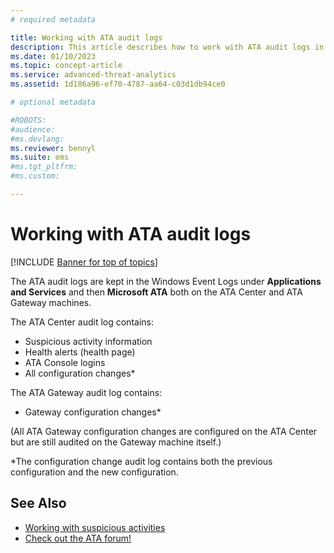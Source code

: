 ```yaml
---
# required metadata

title: Working with ATA audit logs
description: This article describes how to work with ATA audit logs in the Windows Event Log.
ms.date: 01/10/2023
ms.topic: concept-article
ms.service: advanced-threat-analytics
ms.assetid: 1d186a96-ef70-4787-aa64-c03d1db94ce0

# optional metadata

#ROBOTS:
#audience:
#ms.devlang:
ms.reviewer: bennyl
ms.suite: ems
#ms.tgt_pltfrm:
#ms.custom:

---
```


# Working with ATA audit logs


[!INCLUDE [Banner for top of topics](includes/banner.md)]

The ATA audit logs are kept in the Windows Event Logs under **Applications and Services** and then **Microsoft ATA** both on the ATA Center and ATA Gateway machines.

The ATA Center audit log contains:
- Suspicious activity information
- Health alerts (health page)
- ATA Console logins
- All configuration changes*

The ATA Gateway audit log contains:
- Gateway configuration changes* 

(All ATA Gateway configuration changes are configured on the ATA Center but are still audited on the Gateway machine itself.)

*The configuration change audit log contains both the previous configuration and the new configuration.


## See Also
- [Working with suspicious activities](working-with-suspicious-activities.md)
- [Check out the ATA forum!](https://social.technet.microsoft.com/Forums/security/home?forum=mata)
